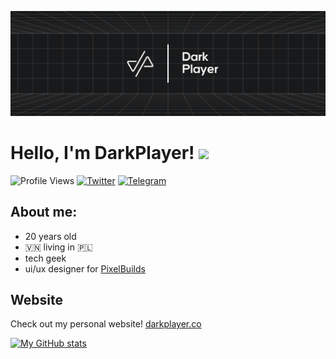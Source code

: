![](https://raw.githubusercontent.com/DarkPlayerr/DarkPlayerr/master/images/banner.png)

# Hello, I'm DarkPlayer! <img src="https://user-images.githubusercontent.com/42378118/110234147-e3259600-7f4e-11eb-95be-0c4047144dea.gif" width="30">

![Profile Views](https://komarev.com/ghpvc/?username=DarkPlayerr&style=for-the-badge&color=1DA1F2)
[![Twitter](https://img.shields.io/twitter/follow/dvrkplayer?color=1DA1F2&logo=twitter&style=for-the-badge)](https://twitter.com/intent/follow?screen_name=dvrkplayer)
[![Telegram](https://img.shields.io/static/v1?label=&message=darkplayer&logo=telegram&logoColor=1DA1F2&color=gray&style=for-the-badge)](https://t.me/dvrkplayer)

## About me:
- 20 years old
- 🇻🇳 living in 🇵🇱
- tech geek
- ui/ux designer for [PixelBuilds](https://pixelbuilds.org)

## Website
Check out my personal website! [darkplayer.co](https://darkplayer.co)


[![My GitHub stats](https://github-readme-stats.vercel.app/api?username=DarkPlayerr&show_icons=true&count_private=true&include_all_commits=true&title_color=FAF9F6&text_color=FAF9F6&icon_color=FAF9F6&bg_color=18191A)](https://github.com/anuraghazra/github-readme-stats)
